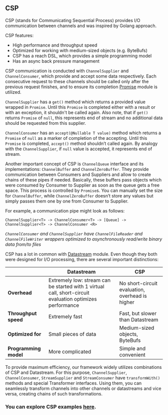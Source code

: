 ## CSP

CSP (stands for Communicating Sequential Process) provides I/O communication between channels and was inspired by Golang 
approach. 

CSP features:
* High performance and throughput speed
* Optimized for working with medium-sized objects (e.g. ByteBufs) 
* CSP has a reach DSL, which provides a simple programming model
* Has an async back pressure management

CSP communication is conducted with `ChannelSupplier` and `ChannelConsumer`, which provide and accept some data 
respectively. Each consecutive request to these channels should be called only after the previous request finishes, and 
to ensure its completion [Promise](https://github.com/softindex/datakernel/tree/master/core-promise) module is utilized.

`ChannelSupplier` has a `get()` method which returns a provided value wrapped in `Promise`. Until this `Promise` is 
completed either with a result or with an exception, it shouldn't be called again. Also note, that if `get()` returns 
`Promise` of `null`, this represents end of stream and no additional data should be requested from this supplier.

`ChannelConsumer` has an `accept(@Nullable T value)` method which returns a `Promise` of `null` as a marker of 
completion of the accepting. Until this `Promise` is completed, `accept()` method shouldn’t called again. By analogy 
with the `ChannelSupplier`, if `null` value is accepted, it represents end of stream.

Another important concept of CSP is `ChannelQueue` interface and its implementations: `ChannelBuffer` and 
`ChannelZeroBuffer`. They provide communication between Consumers and Suppliers and allow to create chains of these 
pipes if needed. Basically, these buffers pass objects which were consumed by Consumer to Supplier as soon as the queue 
gets a free space. This process is controlled by `Promise`s. You can manually set the size for `ChannelBuffer`, while 
`ChannelZeroBuffer` doesn’t store any values but simply passes them one by one from Consumer to Supplier. 

For example, a communication pipe might look as follows:
```
ChannelSupplier<T> -> ChannelConsumer<T> -> [Queue] -> ChannelSupplier<T> -> ChannelConsumer <R>
```

*`ChannelConsumer` and `ChannelSupplier` have `ChannelFileReader` and `ChannelFileWriter` wrappers optimized to 
asynchronously read/write binary data from/to files*

CSP has a lot in common with [Datastream](https://github.com/softindex/datakernel/tree/master/core-datastream) module. 
Even though they both were designed for I/O processing, there are several important distinctions:

| | Datastream | CSP |
| --- | --- | --- |
| **Overhead** | Extremely low: stream can be started with 1 virtual call, short-circuit evaluation optimizes performance | No short-circuit evaluation, overhead is higher |
| **Throughput speed** | Extremely fast | Fast, but slower than Datastream |
| **Optimized for** | Small pieces of data | Medium-sized objects, ByteBufs |
| **Programming model** | More complicated | Simple and convenient |

To provide maximum efficiency, our framework widely utilizes combinations of CSP and Datastream. For this purpose, 
`ChannelSupplier`, `ChannelConsumer`, `StreamSupplier` and `StreamConsumer` have `transformWith()` methods and special 
Transformer interfaces. Using them, you can seamlessly transform channels into other channels or datastreams and vice 
versa, creating chains of such transformations.


### You can explore CSP examples [here](https://github.com/softindex/datakernel/tree/master/examples/csp).